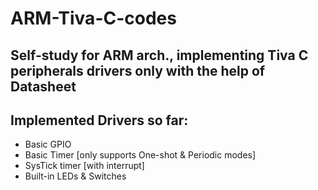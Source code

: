 ﻿# ARM-Tiva-C-codes

## Self-study for ARM arch., implementing Tiva C peripherals drivers only with the help of Datasheet
## Implemented Drivers so far:
  - Basic GPIO
  - Basic Timer [only supports One-shot & Periodic modes]
  - SysTick timer [with interrupt]
  - Built-in LEDs & Switches
